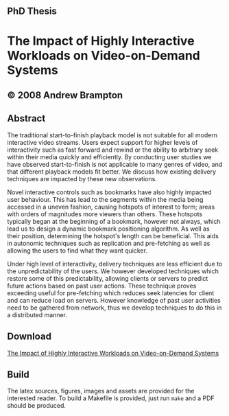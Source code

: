 ## PhD Thesis
# The Impact of Highly Interactive Workloads on Video-on-Demand Systems
## © 2008 Andrew Brampton 

## Abstract
The traditional start-to-finish playback model is not suitable for all modern interactive video streams. Users expect support for higher levels of interactivity such as fast forward and rewind or the ability to arbitrary seek within their media quickly and efficiently. By conducting user studies we have observed start-to-finish is not applicable to many genres of video, and that different playback models fit better. We discuss how existing delivery techniques are impacted by these new observations.

Novel interactive controls such as bookmarks have also highly impacted user behaviour. This has lead to the segments within the media being accessed in a uneven fashion, causing hotspots of interest to form; areas with orders of magnitudes more viewers than others. These hotspots typically began at the beginning of a bookmark, however not always, which lead us to design a dynamic bookmark positioning algorithm. As well as their position, determining the hotspot's length can be beneficial. This aids in autonomic techniques such as replication and pre-fetching as well as allowing the users to find what they want quicker.

Under high level of interactivity, delivery techniques are less efficient due to the unpredictability of the users. We however developed techniques which restore some of this predictability, allowing clients or servers to predict future actions based on past user actions. These technique proves exceeding useful for pre-fetching which reduces seek latencies for client and can reduce load on servers. However knowledge of past user activities need to be gathered from network, thus we develop techniques to do this in a distributed manner.

## Download
[The Impact of Highly Interactive Workloads on Video-on-Demand Systems](https://github.com/bramp/phd-thesis/raw/master/thesis.pdf)

## Build
The latex sources, figures, images and assets are provided for the interested reader. To build a Makefile is provided, just run ```make``` and a PDF should be produced.
